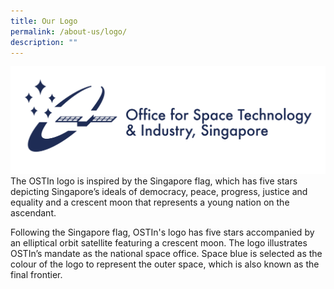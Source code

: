 ```yaml
---
title: Our Logo
permalink: /about-us/logo/
description: ""
---
```

![Office for Space Technology and Industry, Singapore Logo](/images/Logos/ostin%20logo%20(navy)%203.png)
The OSTIn logo is inspired by the Singapore flag, which has five stars depicting Singapore’s ideals of democracy, peace, progress, justice and equality and a crescent moon that represents a young nation on the ascendant. 

Following the Singapore flag, OSTIn's logo has five stars accompanied by an elliptical orbit satellite featuring a crescent moon. The logo illustrates OSTIn’s mandate as the national space office. Space blue is selected as the colour of the logo to represent the outer space, which is also known as the final frontier.